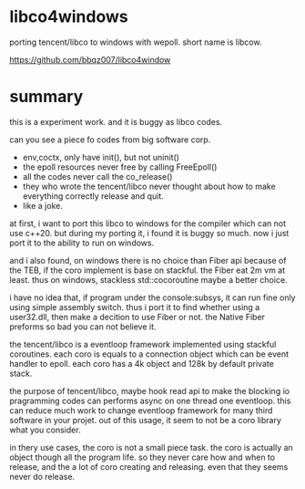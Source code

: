 # libco4windows
porting tencent/libco to windows with wepoll.
short name is libcow.

https://github.com/bbqz007/libco4window

# summary
this is a experiment work. and it is buggy as libco codes. 

can you see a piece fo codes from big software corp.
* env,coctx, only have init(), but not uninit()
* the epoll resources never free by calling FreeEpoll()
* all the codes never call the co_release()
* they who wrote the tencent/libco never thought about how to make everything correctly release and quit.
* like a joke.

at first, i want to port this libco to windows for the compiler which can not use c++20. but during my porting it, i found it is buggy so much. now i just port it to the ability to run on windows. 

and i also found, on windows there is no choice than Fiber api because of the TEB, if the coro implement is base on stackful. the Fiber eat 2m vm at least. thus on windows, stackless std::cocoroutine maybe a better choice.

i have no idea that, if program under the console:subsys, it can run fine only using simple assembly switch. thus i port it to find whether using a user32.dll, then make a decition to use Fiber or not. the Native Fiber preforms so bad you can not believe it.

the tencent/libco is a eventloop framework implemented using stackful coroutines. each coro is equals to a connection object which can be event handler to epoll. each coro has a 4k object and 128k by default private stack. 

the purpose of tencent/libco, maybe hook read api to make the blocking io pragramming codes can performs async on one thread one eventloop. this can reduce much work to change eventloop framework for many third software in your projet. out of this usage, it seem to not be a coro library what you consider. 

in thery use cases, the coro is not a small piece task. the coro is actually an object though all the program life. so they never care how and when to release, and the a lot of coro creating and releasing. even that they seems never do release.
